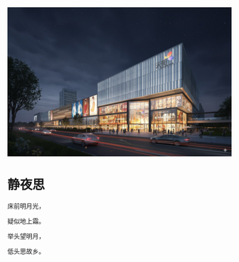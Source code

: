 <!DOCTYPE html>
<html lang="en">
<head>
    <meta charset="UTF-8">
    <style type="text/css">
        body{
            background-image:url(./images/1.jpeg);
        }
    </style>
</head>
<body>
<img src=images/1.jpeg/>
<h1>静夜思</h1>
<p>床前明月光，</p>
<p>疑似地上霜。</p>
<p>举头望明月，</p>
<p>低头思故乡。</p>
</body>
</html>
